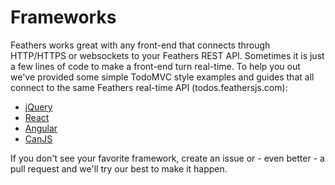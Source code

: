 # Frameworks

Feathers works great with any front-end that connects through HTTP/HTTPS or websockets to your Feathers REST API. Sometimes it is just a few lines of code to make a front-end turn real-time. To help you out we've provided some simple TodoMVC style examples and guides that all connect to the same Feathers real-time API (todos.feathersjs.com):

 - [jQuery](http://feathersjs.github.io/todomvc/feathers/jquery/)
 - [React](http://feathersjs.github.io/todomvc/feathers/react/)
 - [Angular](http://feathersjs.github.io/todomvc/feathers/angularjs/)
 - [CanJS](http://feathersjs.github.io/todomvc/feathers/canjs/)

If you don't see your favorite framework, create an issue or - even better - a pull request and we'll try our best to make it happen.